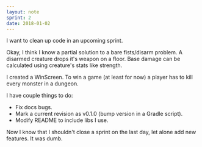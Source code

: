 ```yaml
---
layout: note
sprint: 2
date: 2018-01-02
---
```

I want to clean up code in an upcoming sprint.

Okay, I think I know a partial solution to a bare fists/disarm problem. A disarmed creature drops it's weapon on a floor. Base damage can be calculated using creature's stats like strength.

I created a WinScreen. To win a game (at least for now) a player has to kill every monster in a dungeon.

I have couple things to do:

* Fix docs bugs.
* Mark a current revision as v0.1.0 (bump version in a Gradle script).
* Modify README to include libs I use.

Now I know that I shouldn't close a sprint on the last day, let alone add new features. It was dumb.